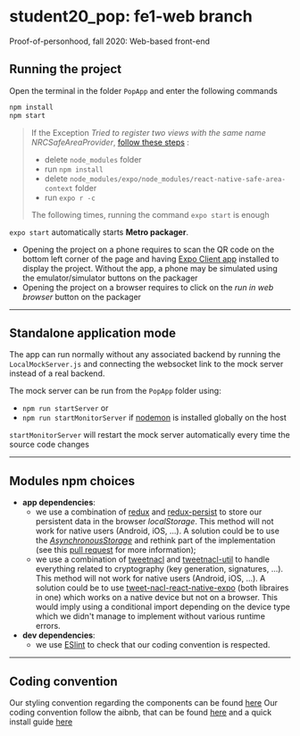 # student20_pop: fe1-web branch
Proof-of-personhood, fall 2020: Web-based front-end

## Running the project
Open the terminal in the folder `PopApp` and enter the following commands

```bash
npm install
npm start
```

> If the Exception *Tried to register two views with the same name NRCSafeAreaProvider*, [follow these steps](https://github.com/th3rdwave/react-native-safe-area-context/issues/110#issuecomment-660407790) :
>
> - delete  `node_modules` folder
> - run `npm install`
> - delete  `node_modules/expo/node_modules/react-native-safe-area-context` folder
> - run `expo r -c`
>
> The following times, running the command  `expo start` is enough



`expo start` automatically starts **Metro packager**. 

- Opening the project on a phone requires to scan the QR code on the bottom left corner of the page and having [Expo Client app](https://expo.io/tools) installed to display the project. Without the app, a phone may be simulated using the emulator/simulator buttons on the packager
- Opening the project on a browser requires to click on the *run in web browser* button on the packager

---



## Standalone application mode

The app can run normally without any associated backend by running the `LocalMockServer.js` and connecting the websocket link to the mock server instead of a real backend.

The mock server can be run from the `PopApp` folder using:

- `npm run startServer` or
- `npm run startMonitorServer` if [nodemon](https://www.npmjs.com/package/nodemon) is installed globally on the host

`startMonitorServer` will restart the mock server automatically every time the source code changes

---



## Modules npm choices

- **app dependencies**:
  - we use a combination of [redux](https://redux.js.org/) and [redux-persist](https://github.com/rt2zz/redux-persist) to store our persistent data in the browser _localStorage_. This method will not work for native users (Android, iOS, ...). A solution could be to use the [_AsynchronousStorage_](https://github.com/react-native-async-storage/async-storage) and rethink part of the implementation (see this [pull request](https://github.com/dedis/student20_pop/pull/121) for more information);
  - we use a combination of [tweetnacl](https://www.npmjs.com/package/tweetnacl) and [tweetnacl-util](https://github.com/dchest/tweetnacl-util-js) to handle everything related to cryptography (key generation, signatures, ...). This method will not work for native users (Android, iOS, ...). A solution could be to use [tweet-nacl-react-native-expo](https://www.npmjs.com/package/tweet-nacl-react-native-expo) (both libraires in one) which works on a native device but not on a browser. This would imply using a conditional import depending on the device type which we didn't manage to implement without various runtime errors.
- **dev dependencies**:
  - we use [ESlint](https://eslint.org/) to check that our coding convention is respected.

---



## Coding convention

Our styling convention regarding the components can be found [here](https://thoughtbot.com/blog/structure-for-styling-in-react-native)
Our coding convention follow the aibnb, that can be found [here](https://github.com/airbnb/javascript) and a quick install guide [here](https://medium.com/pvtl/linting-for-react-native-bdbb586ff694)